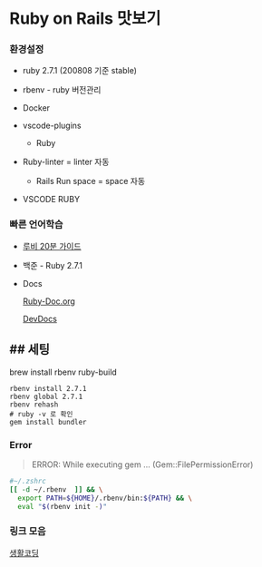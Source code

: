 # Ruby on Rails 맛보기

### 환경설정

- ruby 2.7.1 (200808 기준 stable)
- rbenv - ruby 버전관리
- Docker
- vscode-plugins

  - Ruby

- Ruby-linter = linter 자동
  - Rails Run space = space 자동
- VSCODE RUBY

### 빠른 언어학습

- [루비 20분 가이드](https://www.ruby-lang.org/ko/documentation/quickstart/)

- 백준 - Ruby 2.7.1

- Docs

  [Ruby-Doc.org](https://ruby-doc.org/)

  [DevDocs](https://devdocs.io/rails~5.0/)

## ## 세팅

 brew install rbenv ruby-build

```
rbenv install 2.7.1
rbenv global 2.7.1
rbenv rehash
# ruby -v 로 확인
gem install bundler
```



### Error

> ERROR:  While executing gem ... (Gem::FilePermissionError)

```bash
#~/.zshrc
[[ -d ~/.rbenv  ]] && \
  export PATH=${HOME}/.rbenv/bin:${PATH} && \
  eval "$(rbenv init -)"
```






### 링크 모음

[생활코딩](https://www.notion.so/xxings/Ruby-0dc2e3ed8a5e475aabf6d7808e83c046#42ae761bef91430c8a6cb98d90bb833d)